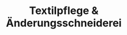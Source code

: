 ---
title: "Textilpflege & Änderungsschneiderei"
url: /isernhagen/textilpflege-und-aenderungsschneiderei/
shop: Wäscherei
---